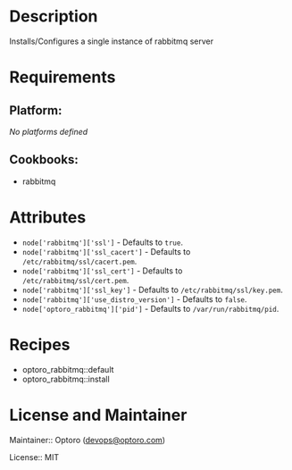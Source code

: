 # Description

Installs/Configures a single instance of rabbitmq server

# Requirements

## Platform:

*No platforms defined*

## Cookbooks:

* rabbitmq

# Attributes

* `node['rabbitmq']['ssl']` -  Defaults to `true`.
* `node['rabbitmq']['ssl_cacert']` -  Defaults to `/etc/rabbitmq/ssl/cacert.pem`.
* `node['rabbitmq']['ssl_cert']` -  Defaults to `/etc/rabbitmq/ssl/cert.pem`.
* `node['rabbitmq']['ssl_key']` -  Defaults to `/etc/rabbitmq/ssl/key.pem`.
* `node['rabbitmq']['use_distro_version']` -  Defaults to `false`.
* `node['optoro_rabbitmq']['pid']` -  Defaults to `/var/run/rabbitmq/pid`.

# Recipes

* optoro_rabbitmq::default
* optoro_rabbitmq::install

# License and Maintainer

Maintainer:: Optoro (<devops@optoro.com>)

License:: MIT
